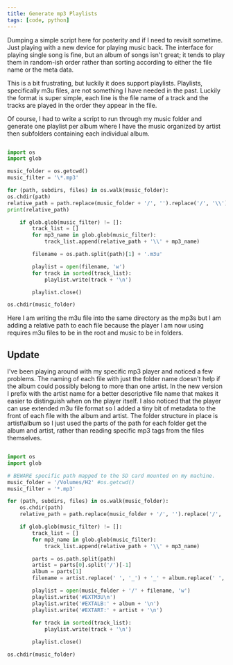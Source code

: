 ```yaml
---
title: Generate mp3 Playlists
tags: [code, python]
---
```


Dumping a simple script here for posterity and if I need to revisit sometime. Just playing with a new device for
playing music back. The interface for playing single song is fine, but an album of songs isn't great; it tends to
play them in random-ish order rather than sorting according to either the file name or the meta data.

This is a bit frustrating, but luckily it does support playlists. Playlists, specifically m3u files, are not something
I have needed in the past. Luckily the format is super simple, each line is the file name of a track and the tracks
are played in the order they appear in the file.

Of course, I had to write a script to run through my music folder and generate one playlist per album where I have the music
organized by artist then subfolders containing each individual album.

```python

import os
import glob

music_folder = os.getcwd()
music_filter = '\*.mp3'

for (path, subdirs, files) in os.walk(music_folder):
os.chdir(path)
relative_path = path.replace(music_folder + '/', '').replace('/', '\\')
print(relative_path)

    if glob.glob(music_filter) != []:
        track_list = []
        for mp3_name in glob.glob(music_filter):
            track_list.append(relative_path + '\\' + mp3_name)

        filename = os.path.split(path)[1] + '.m3u'

        playlist = open(filename, 'w')
        for track in sorted(track_list):
            playlist.write(track + '\n')

        playlist.close()

os.chdir(music_folder)

```

Here I am writing the m3u file into the same directory as the mp3s but I am adding a relative path to each file because
the player I am now using requires m3u files to be in the root and music to be in folders.

## Update

I've been playing around with my specific mp3 player and noticed a few problems. The naming of each file with just the folder name doesn't help if the album could possibly belong to more than one artist. In the new version I prefix with the artist name for a better descriptive file name that makes it easier to distinguish 
when on the player itself. I also noticed that the player can use extended m3u file format so I added a tiny bit of metadata to the front of each file with the album and artist. The folder structure in place is artist\album so I just used the parts of the path for each folder get the album and artist, rather than reading specific mp3 tags from the files themselves.

```python

import os
import glob

# BEWARE specific path mapped to the SD card mounted on my machine.
music_folder = '/Volumes/H2' #os.getcwd()
music_filter = '*.mp3'

for (path, subdirs, files) in os.walk(music_folder):
    os.chdir(path)
    relative_path = path.replace(music_folder + '/', '').replace('/', '\\')

    if glob.glob(music_filter) != []:
        track_list = []
        for mp3_name in glob.glob(music_filter):
            track_list.append(relative_path + '\\' + mp3_name)

        parts = os.path.split(path)
        artist = parts[0].split('/')[-1]
        album = parts[1]
        filename = artist.replace(' ', '_') + '_' + album.replace(' ', '_') + '.m3u'

        playlist = open(music_folder + '/' + filename, 'w')
        playlist.write('#EXTM3U\n')
        playlist.write('#EXTALB:' + album + '\n')
        playlist.write('#EXTART:' + artist + '\n')
        
        for track in sorted(track_list):
            playlist.write(track + '\n')

        playlist.close()

os.chdir(music_folder)

```
